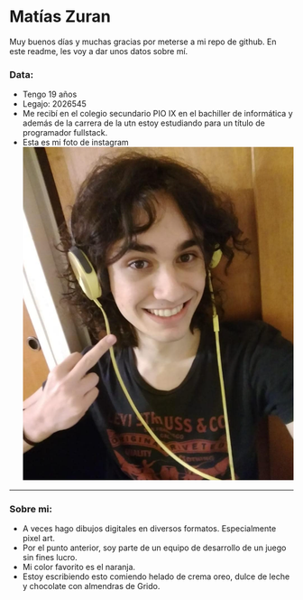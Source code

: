 # Matías Zuran

Muy buenos días y muchas gracias por meterse a mi repo de github. En este readme, les voy a dar unos datos sobre mí.

### Data:

- Tengo 19 años
- Legajo: 2026545
- Me recibí en el colegio secundario PIO IX en el bachiller de informática y además de la carrera de la utn estoy estudiando para un título de programador fullstack.
- Esta es mi foto de instagram
![hola hola como andamos](0.png)

---

### Sobre mi:

- A veces hago dibujos digitales en diversos formatos. Especialmente pixel art.
- Por el punto anterior, soy parte de un equipo de desarrollo de un juego sin fines lucro.
- Mi color favorito es el naranja.
- Estoy escribiendo esto comiendo helado de crema oreo, dulce de leche y chocolate con almendras de Grido.
